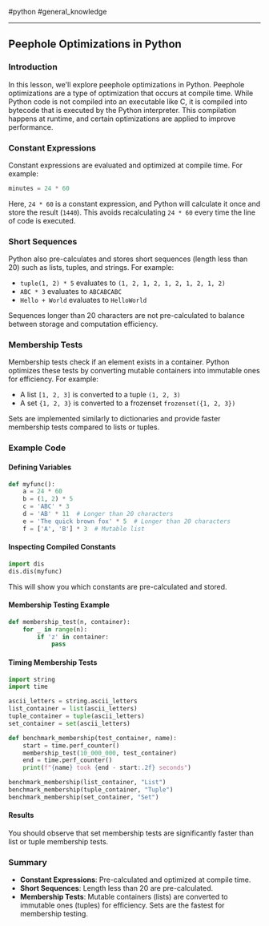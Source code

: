 #python #general_knowledge 

---
## Peephole Optimizations in Python

### Introduction
In this lesson, we'll explore peephole optimizations in Python. Peephole optimizations are a type of optimization that occurs at compile time. While Python code is not compiled into an executable like C, it is compiled into bytecode that is executed by the Python interpreter. This compilation happens at runtime, and certain optimizations are applied to improve performance.

### Constant Expressions
Constant expressions are evaluated and optimized at compile time. For example:

```python
minutes = 24 * 60
```

Here, `24 * 60` is a constant expression, and Python will calculate it once and store the result (`1440`). This avoids recalculating `24 * 60` every time the line of code is executed.

### Short Sequences
Python also pre-calculates and stores short sequences (length less than 20) such as lists, tuples, and strings. For example:

- `tuple(1, 2) * 5` evaluates to `(1, 2, 1, 2, 1, 2, 1, 2, 1, 2)`
- `ABC * 3` evaluates to `ABCABCABC`
- `Hello + World` evaluates to `HelloWorld`

Sequences longer than 20 characters are not pre-calculated to balance between storage and computation efficiency.

### Membership Tests
Membership tests check if an element exists in a container. Python optimizes these tests by converting mutable containers into immutable ones for efficiency. For example:

- A list `[1, 2, 3]` is converted to a tuple `(1, 2, 3)`
- A set `{1, 2, 3}` is converted to a frozenset `frozenset({1, 2, 3})`

Sets are implemented similarly to dictionaries and provide faster membership tests compared to lists or tuples.

### Example Code

#### Defining Variables
```python
def myfunc():
    a = 24 * 60
    b = (1, 2) * 5
    c = 'ABC' * 3
    d = 'AB' * 11  # Longer than 20 characters
    e = 'The quick brown fox' * 5  # Longer than 20 characters
    f = ['A', 'B'] * 3  # Mutable list
```

#### Inspecting Compiled Constants
```python
import dis
dis.dis(myfunc)
```
This will show you which constants are pre-calculated and stored.

#### Membership Testing Example
```python
def membership_test(n, container):
    for _ in range(n):
        if 'z' in container:
            pass
```

#### Timing Membership Tests
```python
import string
import time

ascii_letters = string.ascii_letters
list_container = list(ascii_letters)
tuple_container = tuple(ascii_letters)
set_container = set(ascii_letters)

def benchmark_membership(test_container, name):
    start = time.perf_counter()
    membership_test(10_000_000, test_container)
    end = time.perf_counter()
    print(f"{name} took {end - start:.2f} seconds")

benchmark_membership(list_container, "List")
benchmark_membership(tuple_container, "Tuple")
benchmark_membership(set_container, "Set")
```

#### Results
You should observe that set membership tests are significantly faster than list or tuple membership tests.

### Summary
- **Constant Expressions**: Pre-calculated and optimized at compile time.
- **Short Sequences**: Length less than 20 are pre-calculated.
- **Membership Tests**: Mutable containers (lists) are converted to immutable ones (tuples) for efficiency. Sets are the fastest for membership testing.